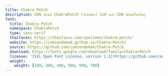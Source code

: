 ```yaml
---
title: Chakra Petch
description: CDN ฟอนต์ ChakraPetch (จักรเพชร) ใช้ฟรี และ CDN ฟอนต์ไทยอื่นๆ
font:
  title: Chakra Petch
  namespace: ChakraPetch
  type: sans-serif
  thaifaces: https://thaifaces.com/specimen/chakra-petch/
  website: https://cadsondemak.github.io/Chakra-Petch/
  source: https://github.com/cadsondemak/Chakra-Petch
  download: https://fonts.google.com/download?family=Chakra+Petch
  license: '[SIL Open Font License, version 1.1](https://github.com/cadsondemak/Chakra-Petch/blob/master/OFL.txt)'
  weight:
    weight: [200, 300, 400, 500, 600, 700]
---
```


<div></div>
